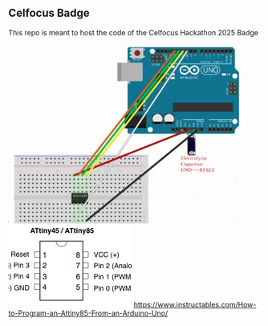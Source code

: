 ## Celfocus Badge

This repo is meant to host the code of the Celfocus Hackathon 2025 Badge

![arduino connector tiny](resources/arduino.connector.tiny.webp)
![tiny pins](resources/tiny.pins.webp)
https://www.instructables.com/How-to-Program-an-Attiny85-From-an-Arduino-Uno/
